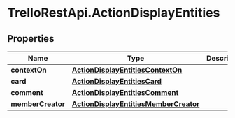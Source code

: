 # TrelloRestApi.ActionDisplayEntities

## Properties

Name | Type | Description | Notes
------------ | ------------- | ------------- | -------------
**contextOn** | [**ActionDisplayEntitiesContextOn**](ActionDisplayEntitiesContextOn.md) |  | [optional] 
**card** | [**ActionDisplayEntitiesCard**](ActionDisplayEntitiesCard.md) |  | [optional] 
**comment** | [**ActionDisplayEntitiesComment**](ActionDisplayEntitiesComment.md) |  | [optional] 
**memberCreator** | [**ActionDisplayEntitiesMemberCreator**](ActionDisplayEntitiesMemberCreator.md) |  | [optional] 


